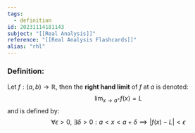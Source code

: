 ```yaml
---
tags:
  - definition
id: 20231114181143
subject: "[[Real Analysis]]"
reference: "[[Real Analysis Flashcards]]"
alias: "rhl"
---
```

### Definition:
Let $f: (a,b) \to \mathbb{R}$, then the **right hand limit** of $f$ at $a$ is denoted:
$$ \lim_{ x \to a^+ } f(x) = L $$
and is defined by:
$$ \forall \epsilon > 0,\ \exists \delta >0: a < x < a + \delta \implies |f(x) - L| < \epsilon$$
